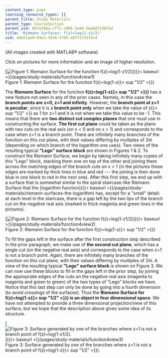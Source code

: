 ```yaml
---
content_type: page
learning_resource_types: []
parent_title: Study Materials
parent_type: CourseSection
parent_uid: 6bfe28ba-cff1-c966-5e04-5bab872d6fad
title: 'Riemann Surfaces: f(z)=log(1-z1/2)'
uid: 4de21ae0-69e3-5630-5fd5-e87fa733f4cd
---
```


(All images created with MATLAB® software)

Click on pictures for more information and an image of higher resolution.

[![Figure 1: Riemann Surface for the function f(z)=log(1-z1/2)](/courses/mathematics/18-04-complex-variables-with-applications-fall-1999/study-materials/riem_log_1mSqrt_Z_a.GIF)]({{< baseurl >}}/pages/study-materials/function4view1)  
Figure 1: Riemann Surface for the function f(z)=log(1-z{{< sup "1/2" >}})

The **Riemann Surface** for the function **f(z)=log(1-z{{< sup "1/2" >}})** has a new feature not seen in any of the prior cases. Namely, in this case the **branch points are z=0, z=1 and infinity**. However, the **branch point at z=1 is peculiar**, since it is a **branch point only** when we take the value of z{{< sup "1/2" >}} as 1 for z=1 and it is not when we take this value to be -1. This means that there are **two distinct cut complex planes** that one must use in constructing the surface. **The first cut plane** could be taken as the plane with two cuts on the real axis (on x \< 0 and on x > 1) and corresponds to the case when z=1 is a branch point. There are infinitely many branches of the function on this cut plane, with their values differing by multiples of 2πi (depending on which branch of the logarithm one uses). Two views of the resulting typical **"Lego" surface block** are shown in Figures 1 & 2. To construct the Riemann Surface, we begin by taking infinitely many copies of this "Lego" block, stacking them one on top of the other and joining them across the matching edges of the branch cuts on x > 1 (in the pictures these edges are marked by thick lines in blue and red --- the joining is then done blue in one block to red in the next one). After this first step, we end up with a surface that is somewhat similar to the spiral staircase-like Riemann Surface that the [logarithm function]({{< baseurl >}}/pages/study-materials/riemann-surfaces-the-logarithm) has, except for a "small" detail: at each level in the staircase, there is a gap left by the two lips of the branch cut on the negative real axis (marked in thick magenta and green lines in the pictures).

[![Figure 2: Riemann Surface for the function f(z)=log(1-z1/2) ](/courses/mathematics/18-04-complex-variables-with-applications-fall-1999/study-materials/riem_log_1mSqrt_Z_b.GIF)]({{< baseurl >}}/pages/study-materials/function4view2)  
Figure 2: Riemann Surface for the function f(z)=log(1-z{{< sup "1/2" >}})

To fill the gaps left in the surface after the first construction step described in the prior paragraph, we make use of **the second cut plane**, which has a single cut (on the negative real axis) and corresponds to the case when z=1 is not a branch point. Again, there are infinitely many branches of the function on this cut plane, with their values differing by multiples of 2πi. A view of the resulting typical **"Lego" surface block** is shown on Figure 3. We can now use these blocks to fill in the gaps left in the prior step, by joining the appropriate edges of the cuts on the negative real axis (magenta to magenta and green to green) of the two types of "Lego" blocks we have. Notice that this last step can only be done by going into a fourth dimension (to avoid crossings of the surfaces). Thus the **Riemann Surface for f(z)=log(1-z{{< sup "1/2" >}}) is an object in four dimensional space**. We have not attempted to provide a three dimensional projection/view of this surface, but we hope that the description above gives some idea of its structure.

[![Figure 3: Surface generated by one of the branches where z=1 is not a branch point of f(z)=log(1-z1/2). ](/courses/mathematics/18-04-complex-variables-with-applications-fall-1999/study-materials/riem_log_1mSqrt_Z_c.GIF)]({{< baseurl >}}/pages/study-materials/function4view3)  
Figure 3: Surface generated by one of the branches where z=1 is not a branch point of f(z)=log(1-z{{< sup "1/2" >}}).